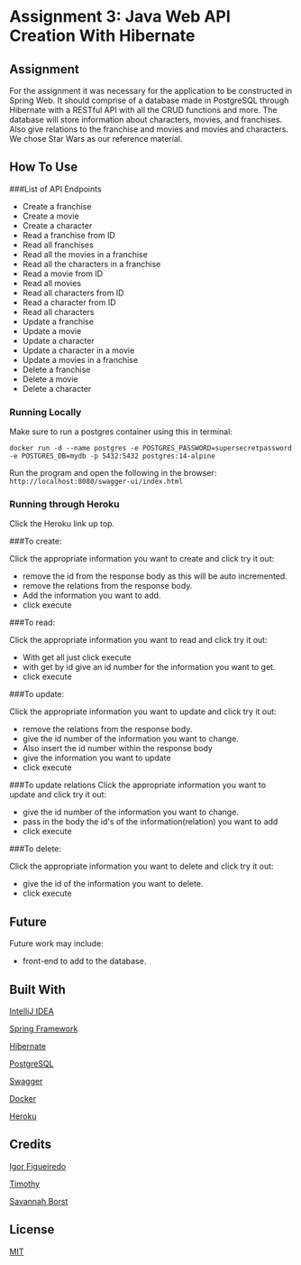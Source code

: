 # Assignment 3: Java Web API Creation With Hibernate

## Assignment
For the assignment it was necessary for the application to be constructed in Spring Web. It should comprise of a database made in PostgreSQL through Hibernate with a RESTful API with all the CRUD functions and more. The database will store information about characters, movies, and franchises. Also give relations to the franchise and movies and movies and characters. We chose Star Wars as our reference material.

## How To Use

###List of API Endpoints
- Create a franchise
- Create a movie
- Create a character
- Read a franchise from ID
- Read all franchises
- Read all the movies in a franchise
- Read all the characters in a franchise
- Read a movie from ID
- Read all movies
- Read all characters from ID
- Read a character from ID
- Read all characters
- Update a franchise
- Update a movie
- Update a character
- Update a character in a movie
- Update a movies in a franchise
- Delete a franchise
- Delete a movie
- Delete a character

### Running Locally
Make sure to run a postgres container using this in terminal:

`docker run -d --name postgres -e POSTGRES_PASSWORD=supersecretpassword -e POSTGRES_DB=mydb -p 5432:5432 postgres:14-alpine`

Run the program and open the following in the browser:
`http://localhost:8080/swagger-ui/index.html`

### Running through Heroku
Click the Heroku link up top.

###To create:

Click the appropriate information you want to create and click try it out:
- remove the id from the response body as this will be auto incremented.
- remove the relations from the response body.
- Add the information you want to add. 
- click execute

###To read:

Click the appropriate information you want to read and click try it out:
- With get all just click execute
- with get by id give an id number for the information you want to get.
- click execute

###To update:

Click the appropriate information you want to update and click try it out:
- remove the relations from the response body.
- give the id number of the information you want to change.
- Also insert the id number within the response body
- give the information you want to update
- click execute

###To update relations
Click the appropriate information you want to update and click try it out:
- give the id number of the information you want to change.
- pass in the body the id's of the information(relation) you want to add
- click execute

###To delete:

Click the appropriate information you want to delete and click try it out:
- give the id of the information you want to delete.
- click execute



## Future
Future work may include:
- front-end to add to the database.

## Built With
[IntelliJ IDEA](https://www.jetbrains.com/idea/)

[Spring Framework](https://spring.io/)

[Hibernate](https://hibernate.org/)

[PostgreSQL](https://www.postgresql.org/)

[Swagger](https://swagger.io/)

[Docker](https://www.docker.com/)

[Heroku](https://www.heroku.com/)

## Credits
[Igor Figueiredo](https://github.com/Igor-GF)

[Timothy](https://github.com/TimothyBlom)

[Savannah Borst](https://github.com/savannah-borst)

## License
[MIT](https://choosealicense.com/licenses/mit/)